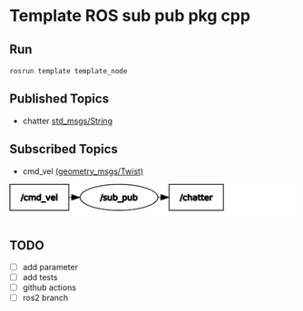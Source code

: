 # Template ROS sub pub pkg cpp

## Run

    rosrun template template_node

## Published Topics
- chatter [std_msgs/String](https://docs.ros.org/en/melodic/api/std_msgs/html/msg/String.html)

## Subscribed Topics
- cmd_vel [(geometry_msgs/Twist)](https://docs.ros.org/en/melodic/api/geometry_msgs/html/msg/Twist.html)

![graph](assets/rosgraph.svg)

## TODO

- [ ] add parameter
- [ ] add tests
- [ ] github actions
- [ ] ros2 branch